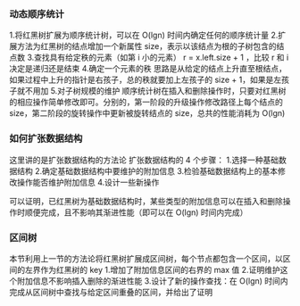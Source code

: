 ### 动态顺序统计

1.将红黑树扩展为顺序统计树，可以在 O(lgn) 时间内确定任何的顺序统计量
2.扩展方法为红黑树的结点增加一个新属性 size，表示以该结点为根的子树包含的结点数
3.查找具有给定秩的元素（如第 i 小的元素）
r = x.left.size + 1 ，比较 r 和 i 决定是递归还是结束
4.确定一个元素的秩
思路是从给定的结点上升直至根结点，如果过程中上升的指针是右孩子，总的秩就要加上左孩子的 size + 1，如果是左孩子就不用加
5.对子树规模的维护
顺序统计树在插入和删除操作时，只要对红黑树的相应操作简单修改即可。分别的，第一阶段的升级操作修改路径上每个结点的 size，第二阶段的旋转操作中更新被旋转结点的 size，总共的性能消耗为 O(lgn)

### 如何扩张数据结构

这里讲的是扩张数据结构的方法论
扩张数据结构的 4 个步骤：
1.选择一种基础数据结构
2.确定基础数据结构中要维护的附加信息
3.检验基础数据结构上的基本修改操作能否维护附加信息
4.设计一些新操作

可以证明，已红黑树为基础数据结构时，某些类型的附加信息可以在插入和删除操作时顺便完成，且不影响其渐进性能（即可以在 O(lgn) 时间内完成）

### 区间树

本节利用上一节的方法论将红黑树扩展成区间树，每个节点都包含一个区间，以区间的左界作为红黑树的 key
1.增加了附加信息区间的右界的 max 值
2.证明维护这个附加信息不影响插入删除的渐进性能
3.设计了新的操作查找：在 O(lgn) 时间内完成从区间树中查找与给定区间重叠的区间，并给出了证明
